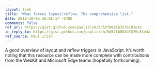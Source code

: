 ```yaml
---
layout: link
title: "What forces layout/reflow. The comprehensive list."
date: 2015-10-05 10:01:17 -0400
comments: false
ref_url: https://gist.github.com/paulirish/5d52fb081b3570c81e3a
in_reply_to: https://gist.github.com/paulirish/5d52fb081b3570c81e3a
ref_source: Paul Irish
---
```


A good overview of layout and reflow triggers in JavaScript. It’s worth noting that this resource can be made more complete with contributions from the WebKit and Microsoft Edge teams (hopefully forthcoming).